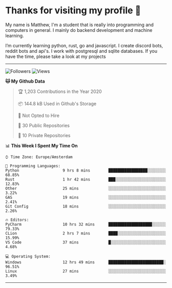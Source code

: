 # Thanks for visiting my profile 👋
My name is Matthew, I'm a student that is really into programming and computers in general. I mainly do backend development and machine learning.

I’m currently learning python, rust, go and javascript. I create discord bots, reddit bots and api's. I work with postgresql and sqlite databases. If you have the time, please take a look at my projects

---
![Followers](https://img.shields.io/github/followers/DankDumpster?style=social)
![Views](https://komarev.com/ghpvc/?username=DankDumpster&style=flat-square&color=green)
<!--START_SECTION:waka-->
**🐱 My Github Data** 

> 🏆 1,203 Contributions in the Year 2020
 > 
> 📦 144.8 kB Used in Github's Storage 
 > 
> 🚫 Not Opted to Hire
 > 
> 📜 30 Public Repositories
 > 
> 🔑 10 Private Repositories 

📊 **This Week I Spent My Time On** 

```text
⌚︎ Time Zone: Europe/Amsterdam

💬 Programming Languages: 
Python                   9 hrs 8 mins        █████████████████░░░░░░░░   68.85% 
Rust                     1 hr 42 mins        ███░░░░░░░░░░░░░░░░░░░░░░   12.83% 
Other                    25 mins             ░░░░░░░░░░░░░░░░░░░░░░░░░   3.22% 
GAS                      19 mins             ░░░░░░░░░░░░░░░░░░░░░░░░░   2.41% 
Git Config               18 mins             ░░░░░░░░░░░░░░░░░░░░░░░░░   2.26%

🔥 Editors: 
PyCharm                  10 hrs 32 mins      ███████████████████░░░░░░   79.33% 
CLion                    2 hrs 7 mins        ████░░░░░░░░░░░░░░░░░░░░░   15.99% 
VS Code                  37 mins             █░░░░░░░░░░░░░░░░░░░░░░░░   4.68%

💻 Operating System: 
Windows                  12 hrs 49 mins      ████████████████████████░   96.51% 
Linux                    27 mins             ░░░░░░░░░░░░░░░░░░░░░░░░░   3.49%

```


<!--END_SECTION:waka-->
-------
